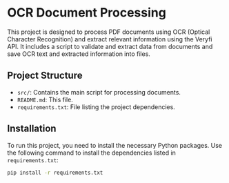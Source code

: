 # OCR Document Processing

This project is designed to process PDF documents using OCR (Optical Character Recognition) and extract relevant information using the Veryfi API. It includes a script to validate and extract data from documents and save OCR text and extracted information into files.

## Project Structure

- `src/`: Contains the main script for processing documents.
- `README.md`: This file.
- `requirements.txt`: File listing the project dependencies.

## Installation

To run this project, you need to install the necessary Python packages. Use the following command to install the dependencies listed in `requirements.txt`:

```bash
pip install -r requirements.txt